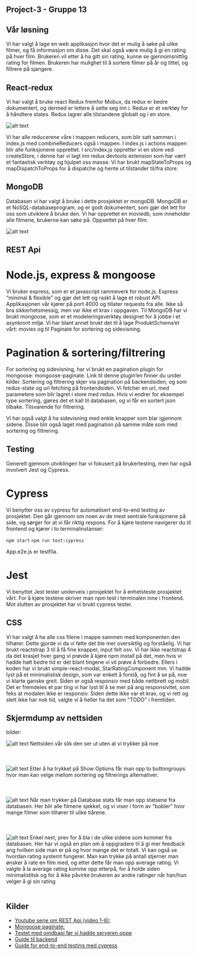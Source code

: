 ## Project-3 -  Gruppe 13
## Vår løsning
Vi har valgt å lage en web applikasjon hvor det er mulig å søke på ulike filmer, og få informasjon om disse. 
Det skal også være mulig å gi en rating på hver film. Brukeren vil etter å ha gitt sin rating, kunne se gjennomsnittlig rating for filmen. Brukeren har mulighet til å sortere filmer på år og tittel, og filtrere på sjangere.

## React-redux
Vi har valgt å bruke react Redux fremfor Mobux, da redux er bedre dokumentert, og dermed er lettere å sette seg inn i. 
Redux er et verktøy for å håndtere  states. Redux lagrer alle tilstandene globalt og i en store. 

![alt text](Skjermbilde6.PNG)

Vi har alle reducerene våre i mappen reducers, som blir satt sammen i index.js med combineReducers også i mappen. 
I index.js i actions mappen blir alle funksjonene opprettet. I src/index.js oppretter vi en store ved createStore, 
i denne har vi lagt inn redux devtools extension som har vært et fantastisk verktøy og hjulpet oss masse. 
Vi har brukt mapStateToProps og mapDispatchToProps for å dispatche og hente ut tilstander til/fra store. 

## MongoDB
Databasen vi har valgt å bruke i dette prosjektet er mongoDB. MongoDB er et NoSQL-databaseprogram, og er godt dokumentert, 
som gjør det lett for oss som utviklere å bruke den.  Vi har opprettet en moviedb, som inneholder alle filmene, 
brukerne kan søke på. Oppsettet på hver film:

![alt text](Skjermbilde5.PNG)

## REST Api
# Node.js, express & mongoose
Vi bruker express, som er et javascript rammeverk for node.js. Express “minimal & flexible” og gjør det lett og raskt å lage et robust API. 
Applikasjonen vår kjører på port 4000 og tillater requests fra alle. Ikke så bra sikkerhetsmessig, men var ikke et krav i oppgaven. 
Til MongoDB har vi brukt mongoose, som er et modeleringsverktøy designet for å jobbe i et asynkront miljø. 
Vi har blant annet brukt det til å lage ProduktSchema’et vårt: movies og til Paginate for sortering og sidevisning. 


# Pagination & sortering/filtrering
For sortering og sidevisning, har vi brukt en pagination plugin for mongoose: mongoose-paginate. Link til denne plugin’en finner du under kilder. Sortering og filtrering skjer via pagination på backendsiden, og som redux-state og url fetching på frontendsiden. 
Vi fetcher en url, med parametere som blir lagret i store med redux. Hvis vi endrer for eksempel type sortering, gjøres det et kall til databasen, og vi får en sortert json tilbake. Tilsvarende for filtrering. 

Vi har også valgt å ha sidevisning med enkle knapper som blar igjennom sidene. Disse blir også laget med pagination på samme måte som med sortering og filtrering. 



## Testing
Generelt gjennom utviklingen har vi fokusert på brukertesting, men har også involvert Jest og Cypress.

# Cypress

Vi benytter oss av cypress for automatisert end-to-end testing av prosjektet. Den går gjennom om noen av de mest sentrale funksjonene på side, og sørger for at vi får riktig respons.
For å kjøre testene navigerer du til frontend og kjører i to terminalinstanser:

`npm start`
`npm run test:cypress`

App.e2e.js er testfila.

# Jest
Vi benyttet Jest tester underveis i prosjektet for å enhetsteste prosjektet vårt. For å kjøre testene skriver man npm test i terminalen inne i frontend.
Mot slutten av prosjektet har vi brukt cypress tester. 
 

## CSS 

Vi har valgt å ha alle css filene i mappe sammen med komponenten den tilhører. Dette gjorde vi da vi følte det ble mer oversiktlig og forståelig. Vi har brukt reactstrap 3
til å få fine knapper, input felt osv. Vi har ikke reactstrap 4 da det krasjet hver gang vi prøvde å kjøre npm install på det, men hvis vi hadde hatt bedre tid er det blant tingene vi vil prøve å forbedre. 
Ellers i koden har vi brukt simple-react-modal, StarRatingComponent mm. Vi hadde lyst på et minimalistisk design, som var enkelt å forstå, og fint å se på, noe vi klarte ganske greit. 
Siden er også responsiv med både nettbrett og mobil. Det er fremdeles et par ting vi har lyst til å se mer på ang responsivitet, som feks at modalen ikke er responsiv. Siden dette ikke var et krav,
og vi rett og slett ikke har nok tid, valgte vi å heller ha det som "TODO" i fremtiden.

## Skjermdump av nettsiden
bilder:

![alt text](Skjermbilde1.PNG)
Nettsiden vår slik den ser ut uten at vi trykker på noe
<br/><br/><br/><br/>
![alt text](Skjermbilde2.PNG)
Etter å ha trykket på Show Options får man opp to buttongroups hvor man kan velge mellom sortering og filtrerings alternativer.
<br/><br/><br/><br/>
![alt text](Skjermbilde3.PNG)
Når man trykker på Database stats får man opp statsene fra databasen. Her blir alle filmene sjekket, og vi viser i form av "bobler" hvor mange filmer som tilhører til ulike tiårene.
<br/><br/><br/><br/>
![alt text](Skjermbilde4.PNG) 
Enkel next, prev for å bla i de ulike sidene som kommer fra databasen. Her har vi også en plan om å oppgradere til å gi mer feedback ang hvilken side man er på og hvor mange det er totalt.
Vi kan også se hvordan rating systemt fungerer. Man kan trykke på antall stjerner man ønsker å rate en film med, og etter dette får man opp average rating. Vi valgte å la average rating komme opp etterpå, 
for å holde siden minimalistitsk og for å ikke påvirke brukeren av andre ratinger når han/hun velger å gi sin rating
<br/><br/>
## Kilder

*  [Youtube serie om REST Api (video 1-6):](https://www.youtube.com/watch?v=0oXYLzuucwE&list=PL55RiY5tL51q4D-B63KBnygU6opNPFk_q)
*  [Mongoose paginate:](https://www.npmjs.com/package/mongoose-paginate)
*  [Testet med omdbapi før vi hadde serveren oppe](http://www.omdbapi.com/)
*  [Guide til backend](https://www.robinwieruch.de/minimal-node-js-babel-setup?fbclid=IwAR3LhI0rajfUEFNTLRUmvGsZmTpbZE5WOY4_4QjLKist7L1hG2Nassdnrqo)
*  [Guide for end-to-end testing med cypress](https://www.robinwieruch.de/react-testing-cypress?fbclid=IwAR0mR3f2WNR2hH0IStmhCVbxEbwKm66QOU1NY6HZbbLkb2FNA_WqRBuzzIE)


